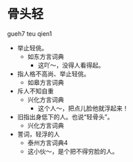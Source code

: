 # 骨头轻
gueh7 teu qien1
+ 举止轻佻。
  * 如东方言词典
    - 这吖～，没得人看得起。
+ 指人格不高尚、举止轻佻。
  * 如皋方言词典
+ 斥人不知自重
  * 兴化方言词典
    - 这个人～，把点儿脸他就浮起来！
+ 旧指出身低下的人。也说“轻骨头”。
  * 兴化方言词典
+ 詈词，轻浮的人
  * 泰州方言词典4
  - 这小伙～，是个把不得穷脸的人。

